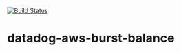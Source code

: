 [![Build Status](https://travis-ci.org/mounemoi/datadog-aws-burst-balance.svg?branch=master)](https://travis-ci.org/mounemoi/datadog-aws-burst-balance)

# datadog-aws-burst-balance
